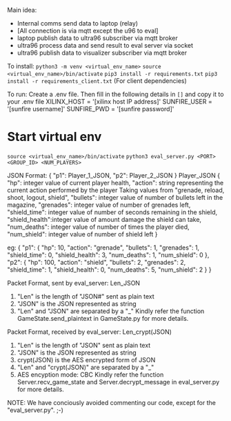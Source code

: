 Main idea:
- Internal comms send data to laptop (relay)
- [All connection is via mqtt except the u96 to eval]
- laptop publish data to ultra96 subscriber via mqtt broker
- ultra96 process data and send result to eval server via socket
- ultra96 publish data to visualizer subscriber via mqtt broker

To install:
`python3 -m venv <virtual_env_name>`
`source <virtual_env_name>/bin/activate`
`pip3 install -r requirements.txt`
`pip3 install -r requirements_client.txt` (For client dependencies)

To run:
Create a .env file. Then fill in the following details in `[]` and copy it to your .env file
XILINX_HOST = '[xilinx host IP address]'
SUNFIRE_USER = '[sunfire username]'
SUNFIRE_PWD = '[sunfire password]'

# Start virtual env
`source <virtual_env_name>/bin/activate`
`python3 eval_server.py <PORT> <GROUP_ID> <NUM_PLAYERS>`

JSON Format:
{
	"p1": Player_1_JSON,
	"p2": Player_2_JSON
}
Player_JSON
{
	"hp":           integer value of current player health,
	"action":       string representing the current action performed by the player
		        Taking values from "grenade, reload, shoot, logout, shield",
	"bullets":      integer value of number of bullets left in the magazine,
	"grenades":     integer value of number of grenades left,
	"shield_time": 	integer value of number of seconds remaining in the shield,
	"shield_health":integer value of amount damage the shield can take,
	"num_deaths":   integer value of number of times the player died,
	"num_shield":   integer value of number of shield left
}

eg:
{
	"p1": {
		"hp": 10,
		"action": "grenade",
		"bullets": 1,
		"grenades": 1,
		"shield_time": 0,
		"shield_health": 3,
		"num_deaths": 1,
		"num_shield": 0
	},
	"p2": {
		"hp": 100,
		"action": "shield",
		"bullets": 2,
		"grenades": 2,
		"shield_time": 1,
		"shield_health": 0,
		"num_deaths": 5,
		"num_shield": 2
	}
}

Packet Format, sent by eval_server: Len_JSON
1) "Len" is the length of "JSON#" sent as plain text
2) "JSON" is the JSON represented as string
3) "Len" and "JSON" are separated by a "_"
Kindly refer the function GameState.send_plaintext in GameState.py for more details.

Packet Format, received by eval_server: Len_crypt(JSON)
1) "Len" is the length of "JSON" sent as plain text
2) "JSON" is the JSON represented as string
3) crypt(JSON) is the AES encrypted form of JSON
4) "Len" and "crypt(JSON)" are separated by a "_"
5) AES encyption mode: CBC
Kindly refer the function Server.recv_game_state and Server.decrypt_message in eval_server.py for more details.

NOTE:
We have conciously avoided commenting our code, except for the "eval_server.py". ;-)